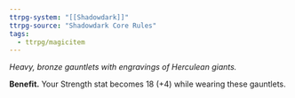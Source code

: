 ```yaml
---
ttrpg-system: "[[Shadowdark]]"
ttrpg-source: "Shadowdark Core Rules"
tags:
  - ttrpg/magicitem
---
```

*Heavy, bronze gauntlets with engravings of Herculean giants.*

**Benefit.** Your Strength stat becomes 18 (+4) while wearing these gauntlets.
